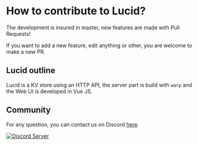 # How to contribute to Lucid?

The development is insured in master, new features are made with Pull Requests!

If you want to add a new feature, edit anything or other, you are welcome to make a new PR.

## Lucid outline

Lucid is a KV store using an HTTP API, the server part is build with `warp` and the Web UI is developed in Vue JS.

## Community

For any question, you can contact us on Discord [here](https://discord.gg/mZz67M6).

[![Discord Server](https://img.shields.io/badge/Discord-Server-7289DA)](https://discord.gg/mZz67M6)

